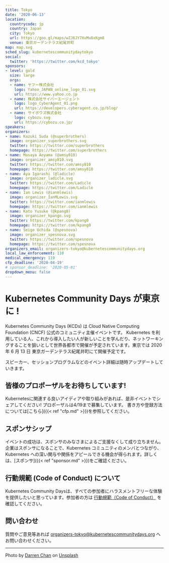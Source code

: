 ```yaml
---
title: Tokyo
date: '2020-06-13'
location:
  countrycode: jp
  country: Japan
  city: Tokyo
  url: https://goo.gl/maps/wZJ6JY7XvMu8xKgm8
  venue: 東京ガーデンテラス紀尾井町
map: map.svg
sched_slug: kubernetescommunitydaytokyo
social:
  twitter: 'https://twitter.com/kcd_tokyo'
sponsors:
- level: gold
  size: large
  orgs:
  - name: ヤフー株式会社
    logo: Yahoo_JAPAN_online_logo_01.svg
    url: https://www.yahoo.co.jp
  - name: 株式会社サイバーエージェント
    logo: logo_CyberAgent_01.png
    url: https://developers.cyberagent.co.jp/blog/
  - name: サイボウズ株式会社
    logo: cybozu.svg
    url: https://cybozu.co.jp/
speakers:
organizers:
- name: Kazuki Suda (@superbrothers)
  image: organizer_superbrothers.svg
  twitter: https://twitter.com/superbrothers
  homepage: https://twitter.com/superbrothers
- name: Masaya Aoyama (@amsy810)
  image: organizer_amsy810.svg
  twitter: https://twitter.com/amsy810
  homepage: https://twitter.com/amsy810
- name: Aya Igarashi (@ladicle)
  image: organizer_ladicle.svg
  twitter: https://twitter.com/Ladicle
  homepage: https://twitter.com/Ladicle
- name: Ian Lewis (@ianmlewis)
  image: organizer_IanMLewis.svg
  twitter: https://twitter.com/ianmlewis
  homepage: https://twitter.com/ianmlewis
- name: Kato Yusuke (@kpang0)
  image: organizer_kpango.svg
  twitter: https://twitter.com/kpang0
  homepage: https://twitter.com/kpang0
- name: Seigo Uchida (@spesnova)
  image: organizer_spesnova.svg
  twitter: https://twitter.com/spesnova
  homepage: https://twitter.com/spesnova
organizers_email: organizers-tokyo@kubernetescommunitydays.org
local_law_enforcement: 110
medical_emergency: 119
cfp_deadline: '2020-04-19'
# sponsor_deadline: '2020-05-01'
dropdown_menu: false
---
```


# Kubernetes Community Days が東京に !
Kubernetes Community Days (KCDs) は Cloud Native Computing Foundation (CNCF) 公式のコミュニティ主催イベントです。 Kubernetes を利用している人、これから導入したい人が新しいことを学んだり、ネットワーキングすることを狙いとして世界各都市で開催が予定されています。東京では 2020 年 6 月 13 日 東京ガーデンテラス紀尾井町にて開催予定です。

スピーカー、セッションプログラムなどのイベント詳細は随時アップデートしていきます。

## 皆様のプロポーザルをお待ちしています!

Kubernetesに関連する良いアイディアや取り組みがあれば、是非イベントでシェアしてください! プロポーザルは4/19まで募集しています。
書き方や登録方法については[こちら]({{< ref "cfp.md" >}})を参照してください。

## スポンサシップ

イベントの成功は、スポンサのみなさまによるご支援なくして成り立ちません。企業はスポンサになることで、Kubernetes コミュニティのメンバとつながり、Kubernetes への深い関与や関係をアピールできる機会が得られます。詳しくは、[スポンサ]({{< ref "sponsor.md" >}})をご確認ください。

## 行動規範 (Code of Conduct) について
Kubernetes Community Daysは、すべての参加者にハラスメントフリーな体験を提供したいと思っています。参加者の方は [行動規範（Code of Conduct）](https://www.linuxfoundation.jp/code-of-conduct/) を確認してください。

## 問い合わせ
質問やご意見等あれば organizers-tokyo@kubernetescommunitydays.org へお問い合わせください。

---

Photo by [Darren Chan](https://unsplash.com/@dchan_93?utm_source=unsplash&utm_medium=referral&utm_content=creditCopyText) on [Unsplash](https://unsplash.com/?utm_source=unsplash&utm_medium=referral&utm_content=creditCopyText)
